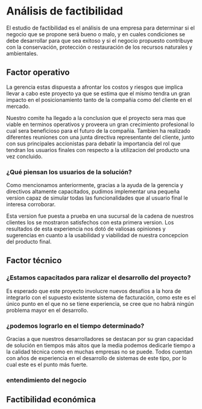  # Análisis de factibilidad

El estudio de factibilidad es el análisis de una empresa para determinar si el negocio que se propone será bueno o malo, y en cuales condiciones se debe desarrollar para que sea exitoso y si el negocio propuesto contribuye con la conservación, protección o restauración de los recursos naturales y ambientales.

## Factor operativo

La gerencia estas dispuesta a afrontar los costos y riesgos que  implica llevar a cabo este proyecto ya que se estima que el mismo tendra un gran impacto en el posicionamiento tanto de la compañia como del cliente en el mercado.

Nuestro comite ha llegado a la conclusion que el proyecto sera mas que viable en terminos operativos y proveera un gran crecimiento profesional lo cual sera beneficioso para el futuro de la compañia. Tambien ha realizado diferentes reuniones con una junta directiva representante del cliente, junto con sus principales accionistas para debatir la importancia del rol que tendran los usuarios finales con respecto a la utilizacion del producto una vez concluido.

### ¿Qué piensan los usuarios de la solución?
Como mencionamos anteriormente, gracias a la ayuda de la gerencia y directivos altamente capacitados, pudimos implementar una pequeña version capaz de simular todas las funcionalidades que al usuario final le interesa corroborar.

Esta version fue puesta a prueba en una sucursal de la cadena de nuestros clientes los se mostraron satisfechos con esta primera version. Los resultados de esta experiencia nos dotó de valiosas opiniones y sugerencias en cuanto a la usabilidad y viabilidad de nuestra concepcion del producto final.



## Factor técnico

### ¿Estamos capacitados para ralizar el desarrollo del proyecto?

Es esperado que este proyecto involucre nuevos desafíos a la hora de integrarlo con el supuesto existente sistema de facturación, como este es el único punto en el que no se tiene experiencia, se cree que no habrá ningún problema mayor en el desarrollo.

### ¿podemos lograrlo en el tiempo determinado?

Gracias a que nuestros desarrolladores se destacan por su gran capacidad de solución en tiempos más altos que la media podemos dedicarle tiempo a la calidad técnica como en muchas empresas no se puede. Todos cuentan con años de experiencia en el desarrollo de sistemas de este tipo, por lo cual este es el punto más fuerte.

### entendimiento del negocio

## Factibilidad económica
